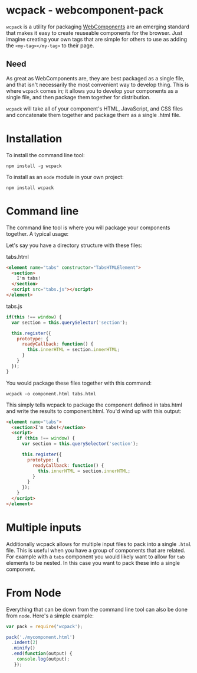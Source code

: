 # wcpack - webcomponent-pack
`wcpack` is a utility for packaging [WebComponents](http://www.w3.org/TR/components-intro/) are an emerging standard that makes it easy to create reuseable components for the browser. Just imagine creating your own tags that are simple for others to use as adding the `<my-tag></my-tag>` to their page.

## Need
As great as WebComponents are, they are best packaged as a single file, and that isn't necessarily the most convenient way to develop thing. This is where `wcpack` comes in; it allows you to develop your components as a single file, and then package them together for distribution.

`wcpack` will take all of your component's HTML, JavaScript, and CSS files and concatenate them together and package them as a single .html file.

# Installation
To install the command line tool:
```
npm install -g wcpack
```

To install as an `node` module in your own project:
```
npm install wcpack
```

# Command line
The command line tool is where you will package your components together. A typical usage:

Let's say you have a directory structure with these files:

tabs.html
```html
<element name="tabs" constructor="TabsHTMLElement">
  <section>
    I'm tabs!
  </section>
  <script src="tabs.js"></script>
</element>
```

tabs.js
```javascript
if(this !== window) {
  var section = this.querySelector('section');

  this.register({
    prototype: {
      readyCallback: function() {
        this.innerHTML = section.innerHTML;
      }
    }
  });
}
```

You would package these files together with this command:
```
wcpack -o component.html tabs.html
```

This simply tells wcpack to package the component defined in tabs.html and write the results to component.html. You'd wind up with this output:
```html
<element name="tabs">
  <section>I'm tabs!</section>
  <script>
    if (this !== window) {
      var section = this.querySelector('section');

      this.register({
        prototype: {
          readyCallback: function() {
            this.innerHTML = section.innerHTML;
          }
        }
      });
    }
  </script>
</element>
```

# Multiple inputs
Additionally wcpack allows for multiple input files to pack into a single `.html` file. This is useful when you have a group of components that are related. For example with a `tabs` component you would likely want to allow for `tab` elements to be nested. In this case you want to pack these into a single component.

# From Node
Everything that can be down from the command line tool can also be done from `node`. Here's a simple example:

```javascript
var pack = require('wcpack');

pack('./mycomponent.html')
  .indent(2)
  .minify()
  .end(function(output) {
    console.log(output);
   });
```
